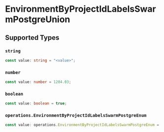 # EnvironmentByProjectIdLabelsSwarmPostgreUnion


## Supported Types

### `string`

```typescript
const value: string = "<value>";
```

### `number`

```typescript
const value: number = 1284.03;
```

### `boolean`

```typescript
const value: boolean = true;
```

### `operations.EnvironmentByProjectIdLabelsSwarmPostgreEnum`

```typescript
const value: operations.EnvironmentByProjectIdLabelsSwarmPostgreEnum = "null";
```

